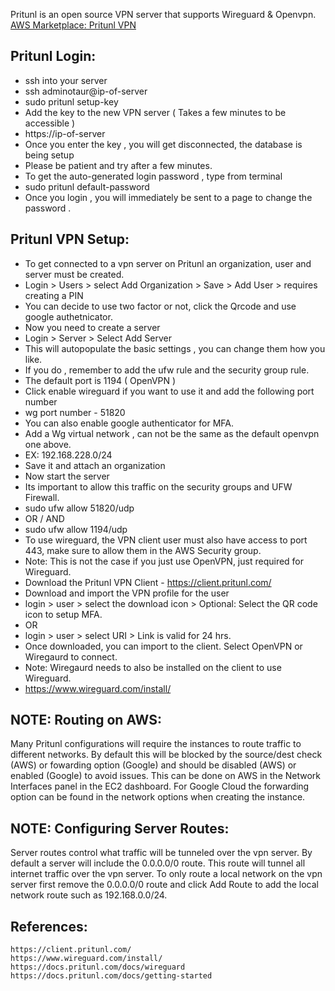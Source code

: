 Pritunl is an open source VPN server that supports Wireguard & Openvpn. [AWS Marketplace: Pritunl VPN ](https://aws.amazon.com/marketplace/pp/prodview-7xzrxyg2s3yas?sr=0-2&ref_=beagle&applicationId=AWSMPContessa)

Pritunl Login:
----------------
* ssh into your server
* ssh adminotaur@ip-of-server
* sudo pritunl setup-key
* Add the key to the new VPN server ( Takes a few minutes to be accessible )
* https://ip-of-server
* Once you enter the key , you will get disconnected, the database is being setup
* Please be patient and try after a few minutes.
* To get the auto-generated login password , type from terminal
* sudo pritunl default-password
* Once you login , you will immediately be sent to a page to change the password .

Pritunl VPN Setup:
-----------------
* To get connected to a vpn server on Pritunl an organization, user and server must be created.
* Login > Users > select Add Organization > Save > Add User > requires creating a PIN
* You can decide to use two factor or not, click the Qrcode and use google authetnicator.
* Now you need to create a server
* Login > Server > Select Add Server
* This will autopopulate the basic settings , you can change them how you like.
* If you do , remember to add the ufw rule and the security group rule.
* The default port is 1194 ( OpenVPN )
* Click enable wireguard if you want to use it and add the following port number
* wg port number - 51820
* You can also enable google authenticator for MFA.
* Add a Wg virtual network , can not be the same as the default openvpn one above.
* EX: 192.168.228.0/24
* Save it and attach an organization
* Now start the server
* Its important to allow this traffic on the security groups and UFW Firewall.
* sudo ufw allow 51820/udp
* OR / AND
* sudo ufw allow 1194/udp
* To use wireguard, the VPN client user must also have access to port 443, make sure to allow them in the AWS Security group.
* Note: This is not the case if you just use OpenVPN, just required for Wireguard.
* Download the Pritunl VPN Client - https://client.pritunl.com/
* Download and import the VPN profile for the user
* login > user > select the download icon > Optional: Select the QR code icon to setup MFA.
* OR
* login > user > select URI > Link is valid for 24 hrs.
* Once downloaded, you can import to the client. Select OpenVPN or Wiregaurd to connect.
* Note: Wiregaurd needs to also be installed on the client to use Wireguard.
* https://www.wireguard.com/install/

NOTE: Routing on AWS:
--------------------
Many Pritunl configurations will require the instances to route traffic to different networks. By default this will be blocked by the source/dest check (AWS) or fowarding option (Google) and should be disabled (AWS) or enabled (Google) to avoid issues. This can be done on AWS in the Network Interfaces panel in the EC2 dashboard. For Google Cloud the forwarding option can be found in the network options when creating the instance.

NOTE: Configuring Server Routes:
-------------------------------
Server routes control what traffic will be tunneled over the vpn server. By default a server will include the 0.0.0.0/0 route. This route will tunnel all internet traffic over the vpn server. To only route a local network on the vpn server first remove the 0.0.0.0/0 route and click Add Route to add the local network route such as 192.168.0.0/24.

References:
-----------

    https://client.pritunl.com/
    https://www.wireguard.com/install/
    https://docs.pritunl.com/docs/wireguard
    https://docs.pritunl.com/docs/getting-started

